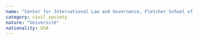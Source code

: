 ```yaml
---
name: "Center for International Law and Governance, Fletcher School of Law and Diplomacy at Tufts University"
category: civil_society
nature: "Université"
nationality: USA
---
```

    